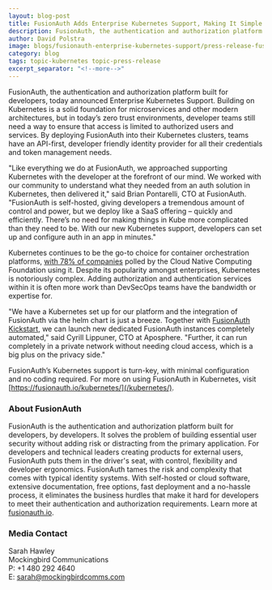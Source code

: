 ```yaml
---
layout: blog-post
title: FusionAuth Adds Enterprise Kubernetes Support, Making It Simple to Add Authentication & Authorization Support to Kube Clusters
description: FusionAuth, the authentication and authorization platform built for developers, today announced Enterprise Kubernetes Support. By deploying FusionAuth into their Kubernetes clusters, teams have an API-first, developer friendly identity provider for all their credentials and token management needs.
author: David Polstra
image: blogs/fusionauth-enterprise-kubernetes-support/press-release-fusionauth-adds-enterprise-kubernetes-support.png
category: blog
tags: topic-kubernetes topic-press-release
excerpt_separator: "<!--more-->"
---
```


FusionAuth, the authentication and authorization platform built for developers, today announced Enterprise Kubernetes Support. Building on Kubernetes is a solid foundation for microservices and other modern architectures, but in today’s zero trust environments, developer teams still need a way to ensure that access is limited to authorized users and services. By deploying FusionAuth into their Kubernetes clusters, teams have an API-first, developer friendly identity provider for all their credentials and token management needs.

<!--more-->

"Like everything we do at FusionAuth, we approached supporting Kubernetes with the developer at the forefront of our mind. We worked with our community to understand what they needed from an auth solution in Kubernetes, then delivered it," said Brian Pontarelli, CTO at FusionAuth. "FusionAuth is self-hosted, giving developers a tremendous amount of control and power, but we deploy like a SaaS offering – quickly and efficiently. There’s no need for making things in Kube more complicated than they need to be. With our new Kubernetes support, developers can set up and configure auth in an app in minutes."
 
Kubernetes continues to be the go-to choice for container orchestration platforms, [with 78% of companies](https://enterprisersproject.com/article/2020/6/kubernetes-statistics-2020) polled by the Cloud Native Computing Foundation using it. Despite its popularity amongst enterprises, Kubernetes is notoriously complex. Adding authorization and authentication services within it is often more work than DevSecOps teams have the bandwidth or expertise for.

"We have a Kubernetes set up for our platform and the integration of FusionAuth via the helm chart is just a breeze. Together with [FusionAuth Kickstart](/docs/v1/tech/installation-guide/kickstart), we can launch new dedicated FusionAuth instances completely automated," said Cyrill Lippuner, CTO at Aposphere. "Further, it can run completely in a private network without needing cloud access, which is a big plus on the privacy side."

FusionAuth’s Kubernetes support is turn-key, with minimal configuration and no coding required. For more on using FusionAuth in Kubernetes, visit [https://fusionauth.io/kubernetes/](/kubernetes/).

### About FusionAuth

FusionAuth is the authentication and authorization platform built for developers, by developers. It solves the problem of building essential user security without adding risk or distracting from the primary application. For developers and technical leaders creating products for external users, FusionAuth puts them in the driver's seat, with control, flexibility and developer ergonomics. FusionAuth tames the risk and complexity that comes with typical identity systems. With self-hosted or cloud software, extensive documentation, free options, fast deployment and a no-hassle process, it eliminates the business hurdles that make it hard for developers to meet their authentication and authorization requirements.  Learn more at [fusionauth.io](/).

### Media Contact

Sarah Hawley  
Mockingbird Communications  
P: +1 480 292 4640  
E: sarah@mockingbirdcomms.com

